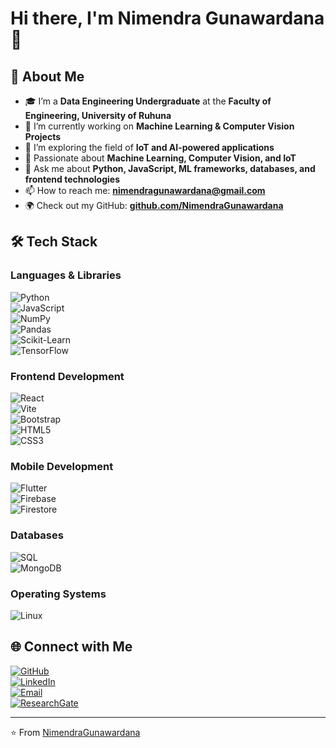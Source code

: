 # Hi there, I'm Nimendra Gunawardana 👋  

## 🚀 About Me  
- 🎓 I’m a **Data Engineering Undergraduate** at the **Faculty of Engineering, University of Ruhuna**  
- 🔭 I’m currently working on **Machine Learning & Computer Vision Projects**  
- 🌱 I’m exploring the field of **IoT and AI-powered applications**  
- 🤖 Passionate about **Machine Learning, Computer Vision, and IoT**  
- 💬 Ask me about **Python, JavaScript, ML frameworks, databases, and frontend technologies**  
- 📫 How to reach me: **[nimendragunawardana@gmail.com](mailto:nimendragunawardana@gmail.com)**  
- 🌍 Check out my GitHub: **[github.com/NimendraGunawardana](https://github.com/NimendraGunawardana)**  

## 🛠 Tech Stack  
### **Languages & Libraries**  
![Python](https://img.shields.io/badge/Python-3776AB?style=for-the-badge&logo=python&logoColor=white)  
![JavaScript](https://img.shields.io/badge/JavaScript-F7DF1E?style=for-the-badge&logo=javascript&logoColor=black)  
![NumPy](https://img.shields.io/badge/NumPy-013243?style=for-the-badge&logo=numpy&logoColor=white)  
![Pandas](https://img.shields.io/badge/Pandas-150458?style=for-the-badge&logo=pandas&logoColor=white)  
![Scikit-Learn](https://img.shields.io/badge/Scikit_Learn-F7931E?style=for-the-badge&logo=scikit-learn&logoColor=white)  
![TensorFlow](https://img.shields.io/badge/TensorFlow-FF6F00?style=for-the-badge&logo=tensorflow&logoColor=white)  

### **Frontend Development**  
![React](https://img.shields.io/badge/React-20232A?style=for-the-badge&logo=react&logoColor=61DAFB)  
![Vite](https://img.shields.io/badge/Vite-646CFF?style=for-the-badge&logo=vite&logoColor=white)  
![Bootstrap](https://img.shields.io/badge/Bootstrap-563D7C?style=for-the-badge&logo=bootstrap&logoColor=white)  
![HTML5](https://img.shields.io/badge/HTML5-E34F26?style=for-the-badge&logo=html5&logoColor=white)  
![CSS3](https://img.shields.io/badge/CSS3-1572B6?style=for-the-badge&logo=css3&logoColor=white)  

### **Mobile Development**  
![Flutter](https://img.shields.io/badge/Flutter-02569B?style=for-the-badge&logo=flutter&logoColor=white)  
![Firebase](https://img.shields.io/badge/Firebase-FFCA28?style=for-the-badge&logo=firebase&logoColor=white)  
![Firestore](https://img.shields.io/badge/Firestore-FFA000?style=for-the-badge&logo=firebase&logoColor=white)  

### **Databases**  
![SQL](https://img.shields.io/badge/SQL-4479A1?style=for-the-badge&logo=sqlite&logoColor=white)  
![MongoDB](https://img.shields.io/badge/MongoDB-4EA94B?style=for-the-badge&logo=mongodb&logoColor=white)  

### **Operating Systems**  
![Linux](https://img.shields.io/badge/Linux-FCC624?style=for-the-badge&logo=linux&logoColor=black)  

## 🌐 Connect with Me  
[![GitHub](https://img.shields.io/badge/GitHub-181717?style=for-the-badge&logo=github&logoColor=white)](https://github.com/NimendraGunawardana)  
[![LinkedIn](https://img.shields.io/badge/LinkedIn-blue?style=for-the-badge&logo=linkedin)](https://www.linkedin.com/in/nimendra-gunawardana-a68a69216/)  
[![Email](https://img.shields.io/badge/Email-D14836?style=for-the-badge&logo=gmail&logoColor=white)](mailto:nimendragunawardana@gmail.com)  
[![ResearchGate](https://img.shields.io/badge/ResearchGate-00CCBB?style=for-the-badge&logo=researchgate&logoColor=white)](https://www.researchgate.net/profile/Nimendra-Gunawardana)  

---  
⭐️ From [NimendraGunawardana](https://github.com/NimendraGunawardana)  
